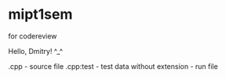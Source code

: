 # mipt1sem
for codereview

Hello, Dmitry! ^_^

.cpp - source file
.cpp:test - test data
without extension - run file
